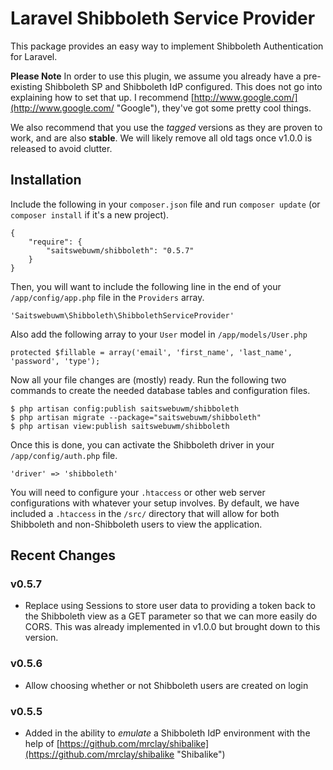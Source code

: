 Laravel Shibboleth Service Provider
===================================

This package provides an easy way to implement Shibboleth Authentication for Laravel.

**Please Note**
In order to use this plugin, we assume you already have a pre-existing Shibboleth SP and Shibboleth IdP configured. This does not go into explaining how to set that up. I recommend [http://www.google.com/](http://www.google.com/ "Google"), they've got some pretty cool things.

We also recommend that you use the *tagged* versions as they are proven to work, and are also **stable**. We will likely remove all old tags once v1.0.0 is released to avoid clutter.

## Installation ##

Include the following in your `composer.json` file and run `composer update` (or `composer install` if it's a new project).


    {
    	"require": {
    		"saitswebuwm/shibboleth": "0.5.7"
    	}
    }

Then, you will want to include the following line in the end of your `/app/config/app.php` file in the `Providers` array.

	'Saitswebuwm\Shibboleth\ShibbolethServiceProvider'

Also add the following array to your `User` model in `/app/models/User.php`

	protected $fillable = array('email', 'first_name', 'last_name', 'password', 'type');

Now all your file changes are (mostly) ready. Run the following two commands to create the needed database tables and configuration files.

	$ php artisan config:publish saitswebuwm/shibboleth
	$ php artisan migrate --package="saitswebuwm/shibboleth"
	$ php artisan view:publish saitswebuwm/shibboleth

Once this is done, you can activate the Shibboleth driver in your `/app/config/auth.php` file.

	'driver' => 'shibboleth'

You will need to configure your `.htaccess` or other web server configurations with whatever your setup involves. By default, we have included a `.htaccess` in the `/src/` directory that will allow for both Shibboleth and non-Shibboleth users to view the application.

## Recent Changes ##

### v0.5.7 ###

- Replace using Sessions to store user data to providing a token back to the Shibboleth view as a GET parameter so that we can more easily do CORS. This was already implemented in v1.0.0 but brought down to this version.

### v0.5.6 ###

- Allow choosing whether or not Shibboleth users are created on login

### v0.5.5 ###

- Added in the ability to *emulate* a Shibboleth IdP environment with the help of [https://github.com/mrclay/shibalike](https://github.com/mrclay/shibalike "Shibalike")
